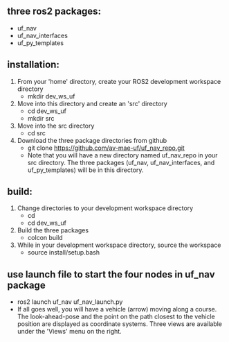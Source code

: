 ## three ros2 packages: 
- uf_nav
- uf_nav_interfaces
- uf_py_templates
## installation:
1. From your 'home' directory, create your ROS2 development workspace directory
   - mkdir dev_ws_uf
2. Move into this directory and create an 'src' directory
   - cd dev_ws_uf
   - mkdir src
3. Move into the src directory
   - cd src
4. Download the three package directories from github
   - git clone https://github.com/av-mae-uf/uf_nav_repo.git
   - Note that you will have a new directory named uf_nav_repo in your src directory.  The three packages (uf_nav, uf_nav_interfaces, and uf_py_templates) will be in this directory.
## build:
1. Change directories to your development workspace directory
   - cd
   - cd dev_ws_uf
2. Build the three packages
   - colcon build
3. While in your development workspace directory, source the workspace
   - source install/setup.bash
## use launch file to start the four nodes in uf_nav package
- ros2 launch uf_nav uf_nav_launch.py
- If all goes well, you will have a vehicle (arrow) moving along a course.  The look-ahead-pose and the point on the path closest to the vehicle position are displayed as coordinate systems.  Three views are available under the 'Views' menu on the right.

